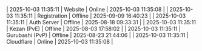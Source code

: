 | 2025-10-03 11:35:11 | Website | Online | 2025-10-03 11:35:08 |
| 2025-10-03 11:35:11 | Registration | Offline | 2025-09-09 16:40:23 |
| 2025-10-03 11:35:11 | Auth Server | Offline | 2025-08-18 09:33:31 |
| 2025-10-03 11:35:11 | Kezan (PvE) | Offline | 2025-08-03 17:58:02 |
| 2025-10-03 11:35:11 | Gurubashi (PvP) | Offline | 2025-08-23 21:44:06 |
| 2025-10-03 11:35:11 | Cloudflare | Online | 2025-10-03 11:35:08 |
